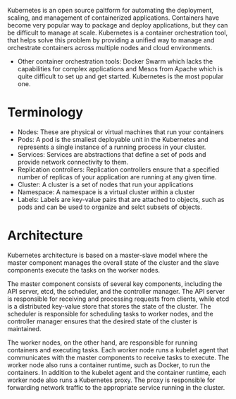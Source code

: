 Kubernetes is an open source paltform for automating the deployment, scaling, and management of containerized applications.
Containers have become very popular way to package and deploy applications, but they can be difficult to manage at scale. Kubernetes is a container orchestration tool, that helps solve this problem by providing a unified way to manage and orchestrate containers across multiple nodes and cloud environments.

* Other container orchestration tools: Docker Swarm which lacks the capabilities for complex applications and Mesos from Apache which is quite difficult to set up and get started. Kubernetes is the most popular one.
# Terminology

* Nodes: These are physical or virtual machines that run your containers
* Pods: A pod is the smallest deployable unit in the Kubernetes and represents a single instance of a running process in your cluster.
* Services: Services are abstractions that define a set of pods and provide network connectivity to them.
* Replication controllers: Replication controllers ensure that a specified number of replicas of your application are running at any given time.
* Cluster: A cluster is a set of nodes that run your applications
* Namespace: A namespace is a virtual cluster within a cluster
* Labels: Labels are key-value pairs that are attached to objects, such as pods and can be used to organize and selct subsets of objects.

# Architecture
Kubernetes architecture is based on a master-slave model where the master component manages the overall state of the cluster and the slave components execute the tasks on the worker nodes.

The master component consists of several key components, including the API server, etcd, the scheduler, and the controller manager. The API server is responsible for receiving and processing requests from clients, while etcd is a distributed key-value store that stores the state of the cluster. The scheduler is responsible for scheduling tasks to worker nodes, and the controller manager ensures that the desired state of the cluster is maintained.

The worker nodes, on the other hand, are responsible for running containers and executing tasks. Each worker node runs a kubelet agent that communicates with the master components to receive tasks to execute. The worker node also runs a container runtime, such as Docker, to run the containers.
In addition to the kubelet agent and the container runtime, each worker node also runs a Kubernetes proxy. The proxy is responsible for forwarding network traffic to the appropriate service running in the cluster.